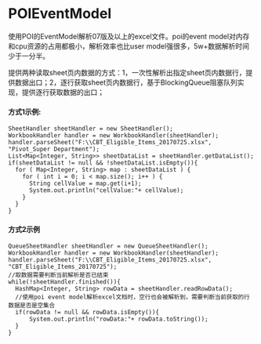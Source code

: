 # POIEventModel
使用POI的EventModel解析07版及以上的excel文件。poi的event model对内存和cpu资源的占用都极小，解析效率也比user model强很多，5w+数据解析时间少于一分半。

提供两种读取sheet页内数据的方式：1，一次性解析出指定sheet页内数据行，提供数据出口；2，逐行获取sheet页内数据行，基于BlockingQueue阻塞队列实现，提供逐行获取数据的出口；

#### 方式1示例:
    SheetHandler sheetHandler = new SheetHandler();
    WorkbookHandler handler = new WorkbookHandler(sheetHandler);
    handler.parseSheet("F:\\CBT_Eligible_Items_20170725.xlsx", "Pivot_Super Department");
    List<Map<Integer, String>> sheetDataList = sheetHandler.getDataList();
    if(sheetDataList != null && !sheetDataList.isEmpty()){
      for ( Map<Integer, String> map : sheetDataList ) {
        for ( int i = 0; i < map.size(); i++ ) {
          String cellValue = map.get(i+1);
          System.out.println("cellValue:"+ cellValue);
        }
      }
    }
    

#### 方式2示例

    QueueSheetHandler sheetHandler = new QueueSheetHandler();
    WorkbookHandler handler = new WorkbookHandler(sheetHandler);
    handler.parseSheet("F:\\CBT_Eligible_Items_20170725.xlsx", "CBT_Eligible_Items_20170725");
    //取数据需要判断当前解析是否已结束
    while(!sheetHandler.finished()){
      HashMap<Integer, String> rowData = sheetHandler.readRowData();
      //使用poi event model解析excel文档时，空行也会被解析到，需要判断当前获取的行数据是否是空集合
      if(rowData != null && rowData.isEmpty()){
          System.out.println("rowData:"+ rowData.toString());
      }
    }
    

